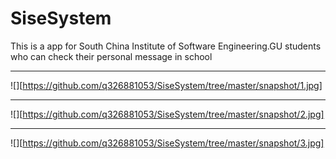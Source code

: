 # SiseSystem
This is a app for South China Institute of Software Engineering.GU students who can check their personal message in school
***
![][https://github.com/q326881053/SiseSystem/tree/master/snapshot/1.jpg]
***
![][https://github.com/q326881053/SiseSystem/tree/master/snapshot/2.jpg]
***
![][https://github.com/q326881053/SiseSystem/tree/master/snapshot/3.jpg]